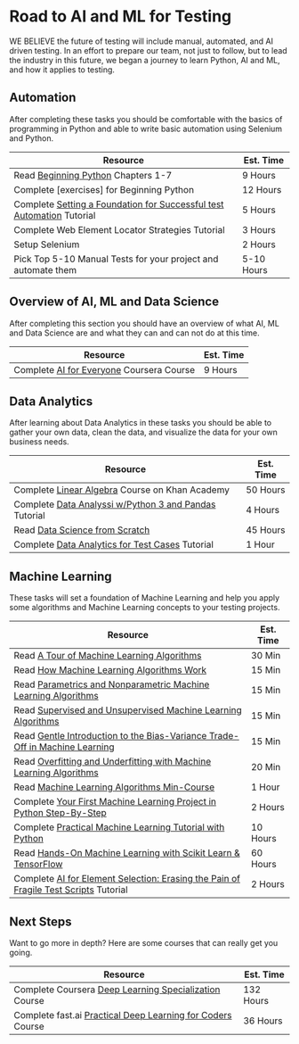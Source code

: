 Road to AI and ML for Testing
=============================

WE BELIEVE the future of testing will include manual, automated, and AI driven testing. In an effort to prepare our team, not just to follow, but to lead the industry in this future, we began a journey to learn Python, AI and ML, and how it applies to testing. 

## Automation
After completing these tasks you should be comfortable with the basics of programming in Python and able to write basic automation using Selenium and Python. 

|Resource|Est. Time|
|--------|------|
|Read [Beginning Python](https://www.amazon.com/Beginning-Python-Professional-Magnus-Hetland/dp/1484200292) Chapters 1-7| 9 Hours |
|Complete [exercises] for Beginning Python | 12 Hours |
|Complete [Setting a Foundation for Successful test Automation](https://testautomationu.applitools.com/setting-a-foundation-for-successful-test-automation/index.html) Tutorial | 5 Hours |
|Complete Web Element Locator Strategies Tutorial | 3 Hours |
|Setup Selenium | 2 Hours |
|Pick Top 5-10 Manual Tests for your project and automate them | 5-10 Hours |

## Overview of AI, ML and Data Science
After completing this section you should have an overview of what AI, ML and Data Science are and what they can and can not do at this time. 

|Resource|Est. Time|
|--------|------|
|Complete [AI for Everyone](https://www.coursera.org/learn/ai-for-everyone) Coursera Course| 9 Hours |

## Data Analytics
After learning about Data Analytics in these tasks you should be able to gather your own data, clean the data, and visualize the data for your own business needs. 

|Resource|Est. Time|
|--------|------|
|Complete [Linear Algebra](https://www.khanacademy.org/math/linear-algebra) Course on Khan Academy| 50 Hours |
|Complete [Data Analyssi w/Python 3 and Pandas](https://pythonprogramming.net/introduction-python3-pandas-data-analysis/) Tutorial | 4 Hours |
|Read [Data Science from Scratch](https://www.amazon.com/Data-Science-Scratch-Principles-Python/dp/1492041130) | 45 Hours | 
|Complete [Data Analytics for Test Cases](https://github.com/kevinpyles/ai-for-testing/blob/master/Data%20Analytics%20for%20Test%20Cases.ipynb) Tutorial | 1 Hour | 

## Machine Learning
These tasks will set a foundation of Machine Learning and help you apply some algorithms and Machine Learning concepts to your testing projects.

|Resource|Est. Time|
|--------|------|
|Read [A Tour of Machine Learning Algorithms](https://machinelearningmastery.com/a-tour-of-machine-learning-algorithms/) | 30 Min | 
|Read [How Machine Learning Algorithms Work](https://machinelearningmastery.com/how-machine-learning-algorithms-work/) | 15 Min | 
|Read [Parametrics and Nonparametric Machine Learning Algorithms](https://machinelearningmastery.com/parametric-and-nonparametric-machine-learning-algorithms/) | 15 Min | 
|Read [Supervised and Unsupervised Machine Learning Algorithms](https://machinelearningmastery.com/supervised-and-unsupervised-machine-learning-algorithms/) | 15 Min| 
|Read [Gentle Introduction to the Bias-Variance Trade-Off in Machine Learning](https://machinelearningmastery.com/gentle-introduction-to-the-bias-variance-trade-off-in-machine-learning/) | 15 Min | 
|Read [Overfitting and Underfitting with Machine Learning Algorithms](https://machinelearningmastery.com/overfitting-and-underfitting-with-machine-learning-algorithms/) | 20 Min | 
|Read [Machine Learning Algorithms Min-Course](https://machinelearningmastery.com/machine-learning-algorithms-mini-course/) | 1 Hour | 
|Complete [Your First Machine Learning Project in Python Step-By-Step](https://machinelearningmastery.com/machine-learning-in-python-step-by-step/) | 2 Hours|
|Complete [Practical Machine Learning Tutorial with Python](https://pythonprogramming.net/machine-learning-tutorial-python-introduction/) | 10 Hours |
|Read [Hands-On Machine Learning with Scikit Learn & TensorFlow](https://www.amazon.com/Hands-Machine-Learning-Scikit-Learn-TensorFlow/dp/1491962291) | 60 Hours | 
|Complete [AI for Element Selection: Erasing the Pain of Fragile Test Scripts](https://testautomationu.applitools.com/ai-for-element-selection-erasing-the-pain-of-fragile-test-scripts/index.html) Tutorial | 2 Hours |

## Next Steps
Want to go more in depth? Here are some courses that can really get you going. 

|Resource|Est. Time|
|--------|------|
|Complete Coursera [Deep Learning Specialization](https://www.coursera.org/specializations/deep-learning?) Course | 132 Hours |
|Complete fast.ai [Practical Deep Learning for Coders](https://course.fast.ai/) Course | 36 Hours |
